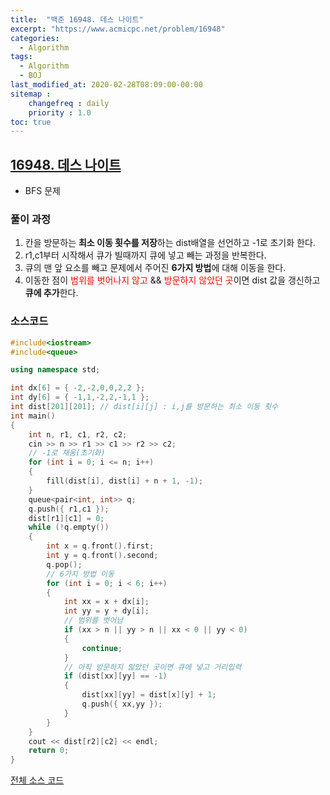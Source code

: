 ```yaml
---
title:  "백준 16948. 데스 나이트"
excerpt: "https://www.acmicpc.net/problem/16948"
categories:
  - Algorithm
tags:
  - Algorithm
  - BOJ
last_modified_at: 2020-02-28T08:09:00-00:00
sitemap :
    changefreq : daily
    priority : 1.0
toc: true
---
```


## [16948. 데스 나이트](https://www.acmicpc.net/problem/16948)
- BFS 문제

### 풀이 과정
1. 칸을 방문하는 **최소 이동 횟수를 저장**하는 dist배열을 선언하고 -1로 초기화 한다.
2. r1,c1부터 시작해서 큐가 빌때까지 큐에 넣고 빼는 과정을 반복한다.
3. 큐의 맨 앞 요소를 빼고 문제에서 주어진 **6가지 방법**에 대해 이동을 한다.
4. 이동한 점이 <span style="color:red">범위를 벗어나지 않고</span> && <span style="color:red">방문하지 않았던 곳</span>이면 dist 값을 갱신하고 **큐에 추가**한다.

### 소스코드
```cpp
#include<iostream>
#include<queue>

using namespace std;

int dx[6] = { -2,-2,0,0,2,2 };
int dy[6] = { -1,1,-2,2,-1,1 };
int dist[201][201]; // dist[i][j] : i,j를 방문하는 최소 이동 횟수
int main()
{
    int n, r1, c1, r2, c2;
    cin >> n >> r1 >> c1 >> r2 >> c2;
    // -1로 채움(초기화)
    for (int i = 0; i <= n; i++)
    {
        fill(dist[i], dist[i] + n + 1, -1);
    }
    queue<pair<int, int>> q;
    q.push({ r1,c1 });
    dist[r1][c1] = 0;
    while (!q.empty())
    {
        int x = q.front().first;
        int y = q.front().second;
        q.pop();
        // 6가지 방법 이동
        for (int i = 0; i < 6; i++)
        {
            int xx = x + dx[i];
            int yy = y + dy[i];
            // 범위를 벗어남
            if (xx > n || yy > n || xx < 0 || yy < 0)
            {
                continue;
            }
            // 아직 방문하지 않았던 곳이면 큐에 넣고 거리입력
            if (dist[xx][yy] == -1)
            {
                dist[xx][yy] = dist[x][y] + 1;
                q.push({ xx,yy });
            }
        }
    }
    cout << dist[r2][c2] << endl;
    return 0;
}
```

[전체 소스 코드](https://github.com/tdm1223/Algorithm/blob/master/acmicpc.net/source/16948.cpp)